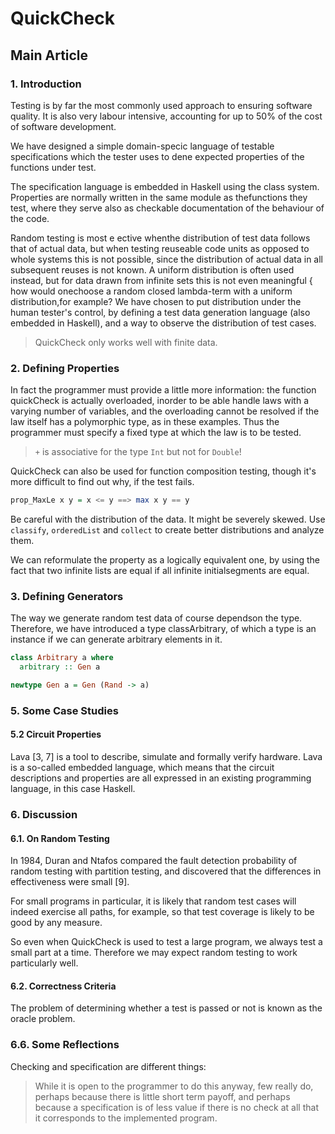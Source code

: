 # QuickCheck

## Main Article

### 1. Introduction

Testing is by far the most commonly used approach to ensuring software quality. It is also very labour intensive, accounting for up to 50% of the cost of software development.

We have designed a simple domain-specic language of testable specifications which the tester uses to dene expected properties of the functions under test.

The specification language is embedded in Haskell using the class system. Properties are normally written in the same module as thefunctions they test, where they serve also as checkable documentation of the behaviour of the code.

Random testing is most e ective whenthe distribution of test data follows that of actual data, but when testing reuseable code units as opposed to whole systems this is not possible, since the distribution of actual data in all subsequent reuses is not known. A uniform distribution is often used instead, but for data drawn from infinite sets this is not even meaningful { how would onechoose a random closed lambda-term with a uniform distribution,for example? We have chosen to put distribution under the human tester's control, by defining a test data generation language (also embedded in Haskell), and a way to observe the distribution of test cases.

> QuickCheck only works well with finite data.

### 2. Defining Properties

In fact the programmer must provide a little more information: the function quickCheck is actually overloaded, inorder to be able handle laws with a varying number of variables, and the overloading cannot be resolved if the law itself has a polymorphic type, as in these examples. Thus the programmer must specify a fixed type at which the law is to be tested.

> `+` is associative for the type `Int` but not for `Double`!

QuickCheck can also be used for function composition testing, though it's more difficult to find out why, if the test fails.

```hs
prop_MaxLe x y = x <= y ==> max x y == y
```

Be careful with the distribution of the data. It might be severely skewed. Use `classify`, `orderedList` and `collect` to create better distributions and analyze them.

We can reformulate the property as a logically equivalent one, by using the fact that two infinite lists are equal if all infinite initialsegments are equal.

### 3. Defining Generators

The way we generate random test data of course dependson the type. Therefore, we have introduced a type classArbitrary, of which a type is an instance if we can generate arbitrary elements in it.

```hs
class Arbitrary a where
  arbitrary :: Gen a

newtype Gen a = Gen (Rand -> a)
```

### 5. Some Case Studies

#### 5.2 Circuit Properties

Lava [3, 7] is a tool to describe, simulate and formally verify hardware. Lava is a so-called embedded language, which means that the circuit descriptions and properties are all expressed in an existing programming language, in this case Haskell.

### 6. Discussion

#### 6.1. On Random Testing

In 1984, Duran and Ntafos compared the fault detection probability of random testing with partition testing, and discovered that the differences in effectiveness were small [9].

For small programs in particular, it is likely that random test cases will indeed exercise all paths, for example, so that test coverage is likely to be good by any measure.

So even when QuickCheck is used to test a large program, we always test a small part at a time. Therefore we may expect random testing to work particularly well.

#### 6.2. Correctness Criteria

The problem of determining whether a test is passed or not is known as the oracle problem.

### 6.6. Some Reflections

Checking and specification are different things:

> While it is open to the programmer to do this anyway, few really do, perhaps because there is little short term payoff, and perhaps because a specification is of less value if there is no check at all that it corresponds to the implemented program.

